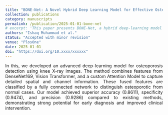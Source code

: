```yaml
---
title: "BONE-Net: A Novel Hybrid Deep Learning Model for Effective Osteoporosis Detection"
collection: publications
category: manuscripts
permalink: /publication/2025-01-01-bone-net
# excerpt: 'This paper presents BONE-Net, a hybrid deep-learning model combining DenseNet169, Vision Transformer, and Attention Module for osteoporosis detection.'
authors: "Ishaq Muhammad et al."
status: "Accepted with minor revision"
venue: "PlosOne"
date: 2025-01-01
doi: "https://doi.org/10.xxxx/xxxxxx"
---
```


<p style="text-align: justify;">
 In this, we developed an advanced deep-learning model for osteoporosis detection using knee X-ray images. The method combines features from DenseNet169, Vision Transformer, and a custom Attention Model to capture detailed spatial and channel information. These fused features are classified by a fully connected network to distinguish osteoporotic from normal cases. Our model achieved superior accuracy (0.8611), specificity (0.9474), and precision (0.9286) compared to existing methods, demonstrating strong potential for early diagnosis and improved clinical intervention.
 </p>